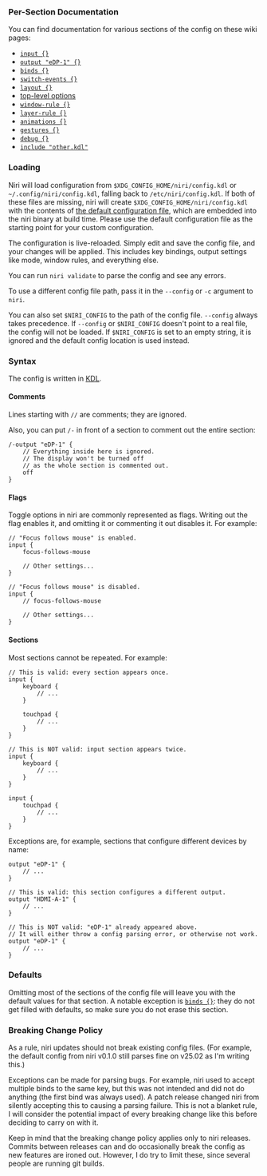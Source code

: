 ### Per-Section Documentation

You can find documentation for various sections of the config on these wiki pages:

*   [`input {}`](./Configuration:-Input)
*   [`output "eDP-1" {}`](./Configuration:-Outputs)
*   [`binds {}`](./Configuration:-Key-Bindings)
*   [`switch-events {}`](./Configuration:-Switch-Events)
*   [`layout {}`](./Configuration:-Layout)
*   [top-level options](./Configuration:-Miscellaneous)
*   [`window-rule {}`](./Configuration:-Window-Rules)
*   [`layer-rule {}`](./Configuration:-Layer-Rules)
*   [`animations {}`](./Configuration:-Animations)
*   [`gestures {}`](./Configuration:-Gestures)
*   [`debug {}`](./Configuration:-Debug-Options)
*   [`include "other.kdl"`](./Configuration:-Include)

### Loading

Niri will load configuration from `$XDG_CONFIG_HOME/niri/config.kdl` or `~/.config/niri/config.kdl`, falling back to `/etc/niri/config.kdl`.
If both of these files are missing, niri will create `$XDG_CONFIG_HOME/niri/config.kdl` with the contents of [the default configuration file](https://github.com/YaLTeR/niri/blob/main/resources/default-config.kdl), which are embedded into the niri binary at build time.
Please use the default configuration file as the starting point for your custom configuration.

The configuration is live-reloaded.
Simply edit and save the config file, and your changes will be applied.
This includes key bindings, output settings like mode, window rules, and everything else.

You can run `niri validate` to parse the config and see any errors.

To use a different config file path, pass it in the `--config` or `-c` argument to `niri`.

You can also set `$NIRI_CONFIG` to the path of the config file.
`--config` always takes precedence.
If `--config` or `$NIRI_CONFIG` doesn't point to a real file, the config will not be loaded.
If `$NIRI_CONFIG` is set to an empty string, it is ignored and the default config location is used instead.

### Syntax

The config is written in [KDL].

#### Comments

Lines starting with `//` are comments; they are ignored.

Also, you can put `/-` in front of a section to comment out the entire section:

```kdl
/-output "eDP-1" {
    // Everything inside here is ignored.
    // The display won't be turned off
    // as the whole section is commented out.
    off
}
```

#### Flags

Toggle options in niri are commonly represented as flags.
Writing out the flag enables it, and omitting it or commenting it out disables it.
For example:

```kdl
// "Focus follows mouse" is enabled.
input {
    focus-follows-mouse

    // Other settings...
}
```

```kdl
// "Focus follows mouse" is disabled.
input {
    // focus-follows-mouse

    // Other settings...
}
```

#### Sections

Most sections cannot be repeated. For example:

```kdl
// This is valid: every section appears once.
input {
    keyboard {
        // ...
    }

    touchpad {
        // ...
    }
}
```

```kdl,must-fail
// This is NOT valid: input section appears twice.
input {
    keyboard {
        // ...
    }
}

input {
    touchpad {
        // ...
    }
}
```

Exceptions are, for example, sections that configure different devices by name:

<!-- NOTE: this may break in the future -->

```kdl
output "eDP-1" {
    // ...
}

// This is valid: this section configures a different output.
output "HDMI-A-1" {
    // ...
}

// This is NOT valid: "eDP-1" already appeared above.
// It will either throw a config parsing error, or otherwise not work.
output "eDP-1" {
    // ...
}
```

### Defaults

Omitting most of the sections of the config file will leave you with the default values for that section.
A notable exception is [`binds {}`](./Configuration:-Key-Bindings): they do not get filled with defaults, so make sure you do not erase this section.

### Breaking Change Policy

As a rule, niri updates should not break existing config files.
(For example, the default config from niri v0.1.0 still parses fine on v25.02 as I'm writing this.)

Exceptions can be made for parsing bugs.
For example, niri used to accept multiple binds to the same key, but this was not intended and did not do anything (the first bind was always used).
A patch release changed niri from silently accepting this to causing a parsing failure.
This is not a blanket rule, I will consider the potential impact of every breaking change like this before deciding to carry on with it.

Keep in mind that the breaking change policy applies only to niri releases.
Commits between releases can and do occasionally break the config as new features are ironed out.
However, I do try to limit these, since several people are running git builds.

[KDL]: https://kdl.dev/
